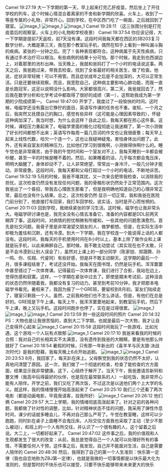 Camel 19:27:19
大一下学期的第一天，早上起来打完乙肝疫苗，然后坐上了开往学校的列车，这个时候心情混合着离家的不舍和新学期的欣喜。火车上，收到了一等座专属的小礼物，非常开心。回到学校，在中区西门吃了一碗面，之后就回到了寝室。
![image_1](/images/2021_life/image002.jpg)
![image_1](/images/2021_life/image004.jpg)
![image_1](/images/2021_life/image006.jpg)
Camel 19:28:11
（这三张图分别是打完疫苗后的观察室，火车上的小礼物和学校夜景）
Camel 19:37:54
你应该记得，大一下学期是提前7天返校，前7天没有课。这段时间我每天都在西区的3B203复习数学分析。大概是第三天，我在那个教室玩手机，偶然在知乎上看到一种叫漏斗胸的疾病。紧张的一分钟之后。完了！各种表现都符合。这种病属于先天性疾病，只有通过手术治疗可以根治。有些病例的结果十分可怕。那个时候，我走到也西湖边上，对着那里的池杉出神。当天晚上，我就和爸妈打了一个小时的电话说这事。两天之后，我爸跑过来，带我去检查。找到了全省最好的相关医生，做了检查。他说，症状非常轻微！可以不用管。而且症状成年之后是不会加深的，大可以正常生活。只是还要继续观察。而且，我宽慰自己，这种病主要影响心肺功能，而我一直是长跑冠军，这足以说明没什么影响。大家都很高兴，第二天，我爸就回去了，然后我在数学分析和化学考试中都取得了很好的成绩（第一），这帮助我成为第一学期的少院成绩第一。
Camel 19:47:00
开学了，我度过了一段愉快的时间。这时候，电磁学还没有露出它狰狞的面目，英语写作课的任务也不重。谁知，一个月之后，我突然又抚摸自己的胸口，感觉有些异样（这可能是心理因素导致的），怀疑这种病加深了。我当时想，为什么会这样？自此之后，我每天都在担心这件事。这时候，课程压力重起来了。电磁学里面的极化过程彻底让我迷糊了，第一次小测做了好长时间都想不出来；英语写作每周一篇几百词的作文也让我很疲惫；每天早上起来上线性代数，哈欠一个连一个，这也让我疑神疑鬼，害怕身体出问题了。此外，还有来自室友的精神压力，比如他们学习到很晚啊，小测做得快啊什么的。睡午觉也是非常痛苦，由于我的午觉时间和一个室友对不上，我每天睡到一半都会被吵醒，甚至一半的时候是睡不着的。然后，如果睡着的话，几乎每次都会鬼压床，明明大脑醒了，身体却动不了，让人非常绝望，常常出一身冷汗，一般几分钟才能动，非常疲惫。这段时间，我每天都和父母打超过一个小时的电话，不断地诉苦。
Camel 19:52:19
5月的时候，我爸不堪其扰，又一次来合肥带我检查，以消除我的担忧，这次检查仍然没有发现任何问题，我的骨骼形状仍然处于正常范围内。这次我爸出了一个昏招，带我去心理医生那看了，但是我明确地知道自己的心理非常正常，最后也没有什么结果。总之，这次检查仍然·显示一切正常。我和我爸在医院门前分别了，他直接打车回家，我打车回学校。说实话，当时是开心而怅惘的。
Camel 20:11:03
回到学校，我继续紧张的学习生活。这时候，磁学也让我非常头大。电磁学研讨课也是，我完全没有心情去准备它，准备的内容都是DDL前两天糊弄了事。这段时间，对病情的担忧稍微有所缓和，一些其他的问题愈演愈烈。首先是社交问题。我骨子里是非常渴望交朋友的人，做梦都想。但是，在实际生活中却极为羞怯和沉默，还有冷漠。到大一下学期，我在学校连一个能说得上话的人都没有。这段时间，我每天的手机使用时间在8小时以上，基本上除了做作业和上课就是玩手机，以此来麻醉自己。那时候，我不敢主动尝试（其实现在也不太敢，只是不会冷漠到让别人误会了），虽然对上课上的一部分同学（陈家铠、郑晟腾、孙一鸣、你、任翔、代睿珂）有些好感，但是并不敢主动聊天。这学期的最后一个月，很多课程结束了，考试还没开始。我每天在图书馆，仍然是玩手机，浑浑噩噩中甚至错过了一次体育课。记得最后一次体育课，我们进行了合影，我站在边上，觉得伤感和寂寞。这样，一个学期在紧张中过去了。即使是期末考试前，这种沮丧的状态仍然伴随着我，我都没有复习的动力。甚至到考前10分钟，我才把那本电磁学书看完。暑假来了，我因为报了一个GRE班，要留校到8月初。室友们陆续走了，寝室只剩我一个人。虽然，之前我和他们也不怎么讲话，但是，有他们在总是好的。GRE班是下午上课。每天上午，我浑浑噩噩地起来，到教室玩手机，然后下午上课，晚上又玩手机。这段时间跑步也停了，实在是过得很累。
![image_1](/images/2021_life/image008.jpg) 
![image_1](/images/2021_life/image010.jpg)
![image_1](/images/2021_life/image012.jpg)
Camel 20:13:59
附一些这段时间的照片
Camel 20:14:32
PS：大物也是让我很苦恼的，直到大二下学期，也就是最后一次大物，我才让自己变得开心起来
![image_1](/images/2021_life/image014.jpg)
Camel 20:15:58
这段时间我玩了一些游戏，比如光遇，这个游戏一个人玩有点致郁
![image_1](/images/2021_life/image016.jpg) 
Camel 20:17:10
我爸来看我的时候的合照：我对自己的长相其实不太满意，没有遗传到我爸的大眼睛，要是有他那么帅就好了
Camel 20:18:54
暑假的时候，只有那一年新出的《喜羊羊与灰太狼·决战次时代》是我的慰藉，我每天晚上6点开始追剧。
![image_1](/images/2021_life/image018.jpg)
![image_1](/images/2021_life/image019.jpg)
Camel 20:23:53
8月，我回家了，每天趴在床上。父母察觉到我的状态仍然不太好，认真地问清楚了原因。这一次，我们做了一个彻底的检查，检查了能检查的方方面面，结果显示我非常健康。这下，心结终于解开了。当天下午，我爸邀请苏新轲和蹇文博（我高中玩得最好的伙伴，也是现在最常联系的人）一起吃饭，我非常开心能有人陪伴。开学之前，我们又吃了两次饭，不过这次是以送他们两个上大学的名义。就这样，我的情绪慢慢开始高涨起来了
Camel 20:25:10
我们三个还看了两次电影（都是动画电影，毕竟我请客，投我所好）
![image_1](/images/2021_life/image020.jpg)
Camel 20:26:12
他们俩
Camel 20:29:57
大二上学期，我的情绪彻底高涨起来了。针对之前的各种问题，我都做了针对性的调整，比如，针对精神状态不佳的问题，我采用了弹性作息时间，课少的话就多睡会儿，不再对自己那么严苛了。午觉在教室睡，这样可以少跑跑，同时趴在桌子上面睡不会鬼压床。人际交往方面我也采取了主动（至少不那么被动），和班上的一个人有所交往，并认识了一个很有趣的人，这个留着之后说。大二上，一切都好起来了。
Camel 20:47:02
这件事之后，我的价值观和人生观都发生了很大的改变：从前，我总是觉得自己一个人就可以处理好所有的事情，不需要任何人干预，这件事之后，我发现，自己并不能面对生活，自己是需要人陪伴的
Camel 20:48:36
然后，我得到了自己的第一个人生准则：快乐第一定律（我也自恋地称为ZBJ第一定律），也就是我做的一切事情都是以快乐最大化为准则的，但是暂时的不快乐也可以接受，只要不快乐能够带来未来更大的快乐
